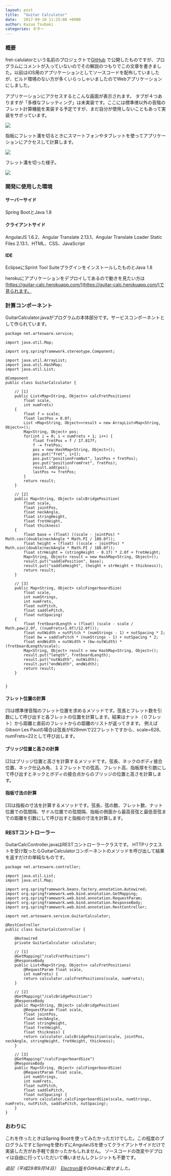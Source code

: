 ```yaml
---
layout: post
title:  "Guitar Calculator"
date:   2017-09-10 11:25:00 +0900
author: Kazuo Tsubaki
categories: ギター
---
```


### 概要


fret-calulatorという名前のプロジェクトで[GitHub](https://github.com/kazz12211/fret-calculator) で公開したものですが、プログラムにコメントが入っていないのでその解説のつもりでこの文章を書きました。以前はiOS用のアプリケーションとしてソースコードを配布していましたが、ビルド環境のない方が多くいらっしゃいましたのでWebアプリケーションにしました。

アプリケーションにアクセスするとこんな画面が表示されます。
タブが４つありますが「多様なフレッティング」は未実装です。ここには標準律以外の音階のフレット計算機能を実装する予定ですが、まだ自分が使用しないこともあって実装をサボっています。


![](/assets/post-images/guitarcalc.png)


指板にフレット溝を切るときにスマートフォンやタブレットを使ってアプリケーションにアクセスして計算します。

![](/assets/post-images/fretting1.jpg)

フレット溝を切った様子。

![](/assets/post-images/fretting2.jpg)


### 開発に使用した環境

#### サーバーサイド
Spring BootとJava 1.8

#### クライアントサイド
AngularJS 1.6.2、Angular Translate 2.13.1、Angular Translate Loader Static Files 2.13.1、HTML、CSS、JavaScript

#### IDE
EclipseにSprint Tool SuiteプラグインをインストールしたものとJava 1.8

herokuにアプリケーションをデプロイしてあるので動きを見たい方は[https://guitar-calc.herokuapp.com/](https://guitar-calc.herokuapp.com/)で見られます。


### 計算コンポーネント

GuitarCalculator.javaがプログラムの本体部分です。サービスコンポーネントとして作られています。


	package net.artesware.service;

	import java.util.Map;

	import org.springframework.stereotype.Component;

	import java.util.ArrayList;
	import java.util.HashMap;
	import java.util.List;

	@Component
	public class GuitarCalculator {

		// [1]
		public List<Map<String, Object>> calcFretPositions(
			float scale,
			int numFrets)
		{
			float f = scale;
			float lastPos = 0.0f;
			List <Map<String, Object>>result = new ArrayList<Map<String, Object>>();
			Map<String, Object> pos;
			for(int i = 0; i < numFrets + 1; i++) {
				float fretPos = f / 17.817f;
				f -= fretPos;
				pos = new HashMap<String, Object>();
				pos.put("fret", i+1);
				pos.put("positionFromNut", lastPos + fretPos);
				pos.put("positionFromFret", fretPos);
				result.add(pos);
				lastPos += fretPos;
			}
			return result;
		}

		// [2]
		public Map<String, Object> calcBridgePosition(
			float scale,
			float jointPos,
			float neckAngle,
			float stringHeight,
			float fretHeight,
			float thickness)
		{
			float base = (float) ((scale - jointPos) * Math.cos((double)neckAngle * Math.PI / 180.0f));
			float height = (float) ((scale - jointPos) * Math.sin((double)neckAngle * Math.PI / 180.0f));
			float strHeight = (stringHeight - 0.1f) * 2.0f + fretHeight;
			Map<String, Object> result = new HashMap<String, Object>();
			result.put("saddlePosition", base);
			result.put("saddleHeight", (height + strHeight + thickness));
			return result;
		}

		// [3]
		public Map<String, Object> calcFingerboardSize(
			float scale,
			int numStrings,
			int numFrets,
			float nutPitch,
			float saddlePitch,
			float nutSpacing)
		{
			float fretboardLength = (float) (scale - scale / Math.pow(2.0f, ((numFrets+1.0f)/12.0f)));
			float nutWidth = nutPitch * (numStrings - 1) + nutSpacing * 2;
			float bw = saddlePitch * (numStrings - 1) + nutSpacing * 2;
			float endWidth = nutWidth + (bw-nutWidth) * (fretboardLength/scale);
			Map<String, Object> result = new HashMap<String, Object>();
			result.put("length", fretboardLength);
			result.put("nutWidth", nutWidth);
			result.put("endWidth", endWidth);
			return result;
		}


	}

#### フレット位置の計算

[1]は標準律音階のフレット位置を求めるメソッドです。弦長とフレット数を引数にして呼び出すと各フレットの位置を計算します。結果はナット（０フレット）から距離と直前のフレットからの距離のリストが返ってきます。
例えばGibson Les Paulの場合は弦長が628mmで22フレットですから、scale=628、numFrets=22として呼び出します。


#### ブリッジ位置と高さの計算

[2]はブリッジ位置と高さを計算するメソッドです。弦長、ネックのボディ接合位置、ネック仕込み角、１２フレットでの弦高、フレット高、指板厚を引数にして呼び出すとネックとボディの接合点からのブリッジの位置と高さを計算します。

#### 指板寸法の計算

[3]は指板の寸法を計算するメソッドです。弦長、弦の数、フレット数、ナット位置での弦間隔、サドル位置での弦間隔、指板の側面から最高音弦と最低音弦までの距離を引数にして呼び出すと指板の寸法を計算します。



### RESTコントローラー

GuitarCalcController.javaはRESTコントローラークラスです。
HTTPリクエストを受け取ったらGuitarCalculatorコンポーネントのメソッドを呼び出して結果を返すだけの単純なものです。

	package net.artesware.controller;

	import java.util.List;
	import java.util.Map;

	import org.springframework.beans.factory.annotation.Autowired;
	import org.springframework.web.bind.annotation.GetMapping;
	import org.springframework.web.bind.annotation.RequestParam;
	import org.springframework.web.bind.annotation.ResponseBody;
	import org.springframework.web.bind.annotation.RestController;

	import net.artesware.service.GuitarCalculator;

	@RestController
	public class GuitarCalcController {

		@Autowired
		private GuitarCalculator calculator;

		// [1]
		@GetMapping("/calcFretPositions")
		@ResponseBody
		public List<Map<String, Object>> calcFretPositions(
			@RequestParam float scale,
			int numFrets) {
			return calculator.calcFretPositions(scale, numFrets);
		}

		// [2]
		@GetMapping("/calcBridgePosition")
		@ResponseBody
		public Map<String, Object> calcBridgePosition(
			@RequestParam float scale,
			float jointPos,
			float neckAngle,
			float stringHeight,
			float fretHeight,
			float thickness) {
			return calculator.calcBridgePosition(scale, jointPos, neckAngle, stringHeight, fretHeight, thickness);
		}

		// [3]
		@GetMapping("/calcFingerboardSize")
		@ResponseBody
		public Map<String, Object> calcFingerboardSize(
			@RequestParam float scale,
			int numStrings,
			int numFrets,
			float nutPitch,
			float saddlePitch,
			float nutSpacing) {
			return calculator.calcFingerboardSize(scale, numStrings, numFrets, nutPitch, saddlePitch, nutSpacing);
		}
	}


### おわりに

これを作ったときはSpring Bootを使ってみたかっただけでした。この程度のプログラムですとSpringを使わずにAngularJSを使ってクライアントサイドだけで実装した方がお手軽で良かったかもしれません。
ソースコードの改変やデプロイは自由に行っていただいて構いませんしクレジットも不要です。

*追記（平成29年9月14日）　[Electron版](https://github.com/kazz12211/guitarcalc)をGitHubに載せました。*
